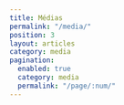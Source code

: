 ```yaml
---
title: Médias
permalink: "/media/"
position: 3
layout: articles
category: media
pagination:
  enabled: true
  category: media
  permalink: "/page/:num/"
---
```



